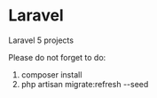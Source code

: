 # Laravel
Laravel 5 projects

Please do not forget to do:

1. composer install
2. php artisan migrate:refresh --seed
